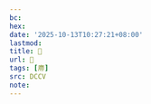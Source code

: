 ```yaml
---
bc:
hex:
date: '2025-10-13T10:27:21+08:00'
lastmod:
title: 􂯗
url: 􂯗
tags: [廗]
src: DCCV
note:
---
```

